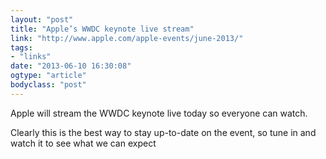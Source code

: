 ```yaml
---
layout: "post"
title: "Apple’s WWDC keynote live stream"
link: "http://www.apple.com/apple-events/june-2013/"
tags: 
- "links"
date: "2013-06-10 16:30:08"
ogtype: "article"
bodyclass: "post"
---
```


Apple will stream the WWDC keynote live today so everyone can watch.

Clearly this is the best way to stay up-to-date on the event, so tune in and watch it to see what we can expect